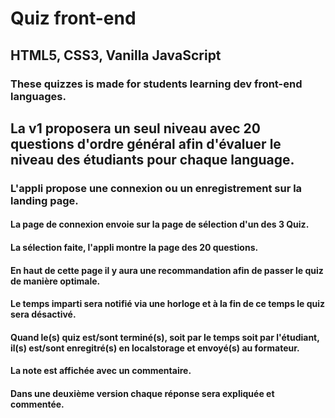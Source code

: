 # Quiz front-end
## HTML5, CSS3, Vanilla JavaScript

### These quizzes is made for students learning dev front-end languages.

## La v1 proposera un seul niveau avec 20 questions d'ordre général afin d'évaluer le niveau des étudiants pour chaque language.

### L'appli propose une connexion ou un enregistrement sur la landing page.

#### La page de connexion envoie sur la page de sélection d'un des 3 Quiz.

#### La sélection faite, l'appli montre la page des 20 questions.
####  En haut de cette page il y aura une recommandation afin de passer le quiz de manière optimale.
#### Le temps imparti sera notifié via une horloge et à la fin de ce temps le quiz sera désactivé.
#### Quand le(s) quiz est/sont terminé(s), soit par le temps soit par l'étudiant, il(s) est/sont enregitré(s) en localstorage et envoyé(s) au formateur.
#### La note est affichée avec un commentaire.
#### Dans une deuxième version chaque réponse sera expliquée et commentée.